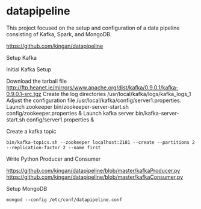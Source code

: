 # datapipeline
This project focused on the setup and configuration of a data pipeline consisting of Kafka, Spark, and MongoDB.

https://github.com/kingan/datapipeline


Setup Kafka

Initial Kafka Setup

Download the tarball file
	http://ftp.heanet.ie/mirrors/www.apache.org/dist/kafka/0.9.0.1/kafka-0.9.0.1-src.tgz
Create the log directories
	/usr/local/kafka/logs/kafka_logs_1
Adjust the configuration file
	/usr/local/kafka/config/server1.properties. 
Launch zookeeper
	bin/zookeeper-server-start.sh config/zookeeper.properties &
Launch kafka server
bin/kafka-server-start.sh config/server1.properties &

Create a kafka topic

	bin/kafka-topics.sh --zookeeper localhost:2181 --create --partitions 2 --replication-factor 2 --name first


Write Python Producer and Consumer

https://github.com/kingan/datapipeline/blob/master/kafkaProducer.py
https://github.com/kingan/datapipeline/blob/master/kafkaConsumer.py


Setup MongoDB

	mongod --config /etc/conf/datapipeline.conf



